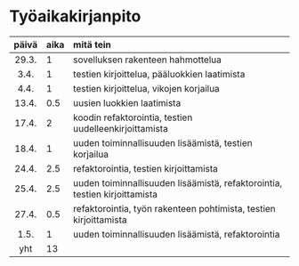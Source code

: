 # Työaikakirjanpito

| päivä | aika | mitä tein |
| :---: |:-----| :-----|
| 29.3. | 1    | sovelluksen rakenteen hahmottelua |
| 3.4.  | 1    | testien kirjoittelua, pääluokkien laatimista |
| 4.4.  | 1    | testien kirjoittelua, vikojen korjailua |
| 13.4. | 0.5  | uusien luokkien laatimista |
| 17.4. | 2    | koodin refaktorointia, testien uudelleenkirjoittamista |
| 18.4. | 1    | uuden toiminnallisuuden lisäämistä, testien korjailua |
| 24.4. | 2.5  | refaktorointia, testien kirjoittamista |
| 25.4. | 2.5  | uuden toiminnallisuuden lisäämistä, refaktorointia, testien kirjoittamista |
| 27.4. | 0.5  | refaktorointia, työn rakenteen pohtimista, testien kirjoittamista |
| 1.5.  | 1    | uuden toiminnallisuuden lisäämistä, refaktorointia
| yht   | 13   | |
